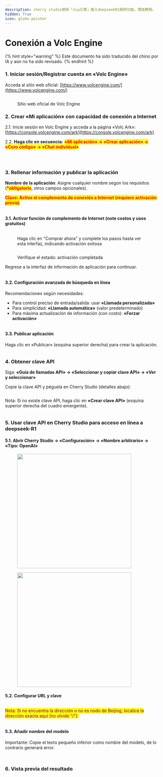```yaml
---
description: cherry studio使用「火山引擎」接入deepseekR1联网功能，喂饭教程。
hidden: True
icon: globe-pointer
---
```

# Conexión a Volc Engine


{% hint style="warning" %}
Este documento ha sido traducido del chino por IA y aún no ha sido revisado.
{% endhint %}




### 1. Iniciar sesión/Registrar cuenta en «Volc Engine» <a href="#rclz7" id="rclz7"></a>

Acceda al sitio web oficial: [https://www.volcengine.com/](https://www.volcengine.com/)

<figure><img src="../.gitbook/assets/image (51).png" alt=""><figcaption><p>Sitio web oficial de Volc Engine</p></figcaption></figure>

### 2. Crear «Mi aplicación» con capacidad de conexión a Internet <a href="#gvzaa" id="gvzaa"></a>

2.1. Inicie sesión en Volc Engine y acceda a la página «Volc Ark»: [https://console.volcengine.com/ark](https://console.volcengine.com/ark)

2.2. **Haga clic en secuencia:** <mark style="color:red;">**«Mi aplicación» → «Crear aplicación» → «Cero código» → «Chat individual»**</mark> &#x20;

<figure><img src="../.gitbook/assets/image (53).png" alt=""><figcaption></figcaption></figure>

<figure><img src="../.gitbook/assets/image (54).png" alt=""><figcaption></figcaption></figure>

<figure><img src="../.gitbook/assets/image (71).png" alt=""><figcaption></figcaption></figure>

### 3. Rellenar información y publicar la aplicación <a href="#zzdfe" id="zzdfe"></a>

**Nombre de la aplicación**: Asigne cualquier nombre según los requisitos (<mark style="color:red;">**\*obligatorio**</mark>, otros campos opcionales).

<mark style="color:red;">**Clave: Active el complemento de conexión a Internet (requiere activación previa)**</mark>

<figure><img src="../.gitbook/assets/image (56).png" alt=""><figcaption></figcaption></figure>

#### 3.1. Activar función de complemento de Internet (note costos y usos gratuitos) <a href="#mwn38" id="mwn38"></a>

<figure><img src="../.gitbook/assets/image (57).png" alt=""><figcaption><p>Haga clic en "Comprar ahora" y complete los pasos hasta ver esta interfaz, indicando activación exitosa</p></figcaption></figure>

<figure><img src="../.gitbook/assets/image (58).png" alt=""><figcaption><p>Verifique el estado: activación completada</p></figcaption></figure>

Regrese a la interfaz de información de aplicación para continuar.

<figure><img src="../.gitbook/assets/image (59).png" alt=""><figcaption></figcaption></figure>

#### 3.2. Configuración avanzada de búsqueda en línea <a href="#sp6uz" id="sp6uz"></a>

Recomendaciones según necesidades:
* Para control preciso de entrada/salida: usar **«Llamada personalizada»**
* Para simplicidad: **«Llamada automática»** (valor predeterminado)
* Para máxima actualización de información (con costo): **«Forzar activación»**

<figure><img src="../.gitbook/assets/image (60).png" alt=""><figcaption></figcaption></figure>

#### 3.3. Publicar aplicación <a href="#fe1gf" id="fe1gf"></a>

Haga clic en «Publicar» (esquina superior derecha) para crear la aplicación.

<figure><img src="../.gitbook/assets/image (61).png" alt=""><figcaption></figcaption></figure>

### 4. Obtener clave API <a href="#jtqlu" id="jtqlu"></a>

Siga: **«Guía de llamadas API» → «Seleccionar y copiar clave API» → «Ver y seleccionar»**

Copie la clave API y péguela en Cherry Studio (detalles abajo):

<figure><img src="../.gitbook/assets/image (62).png" alt=""><figcaption></figcaption></figure>

Nota: Si no existe clave API, haga clic en **«Crear clave API»** (esquina superior derecha del cuadro emergente).

<figure><img src="../.gitbook/assets/image (63).png" alt=""><figcaption></figcaption></figure>

### 5. Usar clave API en Cherry Studio para acceso en línea a deepseek-R1 <a href="#lrefj" id="lrefj"></a>

#### 5.1. Abrir Cherry Studio → «Configuración» → «Nombre arbitrario» → «Tipo: OpenAI» <a href="#dvrbv" id="dvrbv"></a>

<figure><img src="../.gitbook/assets/image (64).png" alt="" width="375"><figcaption></figcaption></figure>

<figure><img src="../.gitbook/assets/image (65).png" alt="" width="375"><figcaption></figcaption></figure>

#### 5.2. Configurar URL y clave <a href="#mt8y0" id="mt8y0"></a>

<figure><img src="../.gitbook/assets/image (66).png" alt=""><figcaption></figcaption></figure>

<mark style="color:purple;">Nota: Si no encuentra la dirección o no es nodo de Beijing, localice la dirección exacta aquí (no olvide "/"):</mark>

<figure><img src="../.gitbook/assets/image (67).png" alt=""><figcaption></figcaption></figure>

#### 5.3. Añadir nombre del modelo <a href="#qmh3i" id="qmh3i"></a>

Importante: Copie el texto pequeño inferior como nombre del modelo, de lo contrario generará error.

<figure><img src="../.gitbook/assets/image (68).png" alt=""><figcaption></figcaption></figure>

<figure><img src="../.gitbook/assets/image (69).png" alt=""><figcaption></figcaption></figure>

### 6. Vista previa del resultado <a href="#peb2p" id="peb2p"></a>

<figure><img src="../.gitbook/assets/image (70).png" alt=""><figcaption></figcaption></figure>